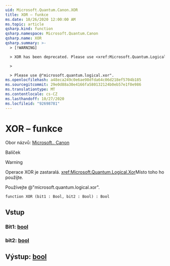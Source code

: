 ```yaml
---
uid: Microsoft.Quantum.Canon.XOR
title: XOR – funkce
ms.date: 10/26/2020 12:00:00 AM
ms.topic: article
qsharp.kind: function
qsharp.namespace: Microsoft.Quantum.Canon
qsharp.name: XOR
qsharp.summary: >-
  > [!WARNING]

  > XOR has been deprecated. Please use <xref:Microsoft.Quantum.Logical.Xor> instead.

  >

  > Please use @"microsoft.quantum.logical.xor".
ms.openlocfilehash: a48eca249c0e6ae98dfda64c06d218ef5704b185
ms.sourcegitcommit: 29e0d88a30e4166fa580132124b0eb57e1f0e986
ms.translationtype: MT
ms.contentlocale: cs-CZ
ms.lasthandoff: 10/27/2020
ms.locfileid: "92698781"
---
```

# <a name="xor-function"></a>XOR – funkce

Obor názvů: [Microsoft.. Canon](xref:Microsoft.Quantum.Canon)

Balíček [](https://nuget.org/packages/)


> [!WARNING]
> Operace XOR je zastaralá. <xref:Microsoft.Quantum.Logical.Xor>Místo toho ho použijte.
>
> Používejte @"microsoft.quantum.logical.xor".



```qsharp
function XOR (bit1 : Bool, bit2 : Bool) : Bool
```


## <a name="input"></a>Vstup

### <a name="bit1--bool"></a>Bit1: [bool](xref:microsoft.quantum.lang-ref.bool)




### <a name="bit2--bool"></a>bit2: [bool](xref:microsoft.quantum.lang-ref.bool)





## <a name="output--bool"></a>Výstup: [bool](xref:microsoft.quantum.lang-ref.bool)

